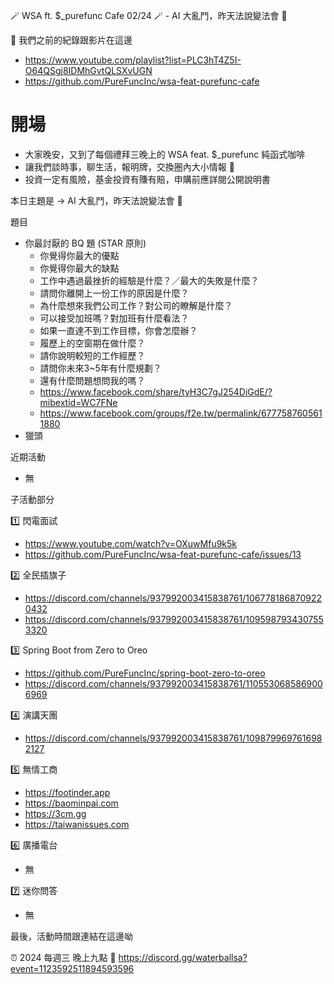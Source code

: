 🪄 WSA ft. $_purefunc Cafe 02/24 🪄 - AI 大亂鬥，昨天法說變法會 👺

:movie_camera: 我們之前的紀錄跟影片在這邊
* https://www.youtube.com/playlist?list=PLC3hT4Z5I-O64QSgj8IDMhGvtQLSXvUGN
* https://github.com/PureFuncInc/wsa-feat-purefunc-cafe

# 開場
* 大家晚安，又到了每個禮拜三晚上的 WSA feat. $_purefunc 純函式咖啡
* 讓我們談時事，聊生活，報明牌，交換圈內大小情報 🦻
* 投資一定有風險，基金投資有賺有賠，申購前應詳閱公開說明書

本日主題是 -> AI 大亂鬥，昨天法說變法會 👺

題目
* 你最討厭的 BQ 題 (STAR 原則)
  * 你覺得你最大的優點
  * 你覺得你最大的缺點
  * 工作中遇過最挫折的經驗是什麼？／最大的失敗是什麼？
  * 請問你離開上一份工作的原因是什麼？
  * 為什麼想來我們公司工作？對公司的瞭解是什麼？
  * 可以接受加班嗎？對加班有什麼看法？
  * 如果一直達不到工作目標，你會怎麼辦？
  * 履歷上的空窗期在做什麼？
  * 請你說明較短的工作經歷？
  * 請問你未來3~5年有什麼規劃？
  * 還有什麼問題想問我的嗎？
  * https://www.facebook.com/share/tyH3C7gJ254DiGdE/?mibextid=WC7FNe
  * https://www.facebook.com/groups/f2e.tw/permalink/6777587605611880
* 獵頭 

近期活動
* 無

子活動部分

:one: 閃電面試
* https://www.youtube.com/watch?v=OXuwMfu9k5k
* https://github.com/PureFuncInc/wsa-feat-purefunc-cafe/issues/13

:two: 全民插旗子
* https://discord.com/channels/937992003415838761/1067781868709220432
* https://discord.com/channels/937992003415838761/1095987934307553320

:three: Spring Boot from Zero to Oreo
* https://github.com/PureFuncInc/spring-boot-zero-to-oreo
* https://discord.com/channels/937992003415838761/1105530685869006969

:four: 演講天團
* https://discord.com/channels/937992003415838761/1098799697616982127

:five: 無情工商
* https://footinder.app
* https://baominpai.com
* https://3cm.gg
* https://taiwanissues.com

:six: 廣播電台
* 無

:seven: 迷你問答
* 無

最後，活動時間跟連結在這邊呦

:alarm_clock: 2024 每週三 晚上九點
:link: https://discord.gg/waterballsa?event=1123592511894593596

